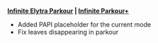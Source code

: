 **[Infinite Elytra Parkour](https://www.spigotmc.org/resources/115322/) | [Infinite Parkour+](https://www.spigotmc.org/resources/105019/)**

- Added PAPI placeholder for the current mode
- Fix leaves disappearing in parkour